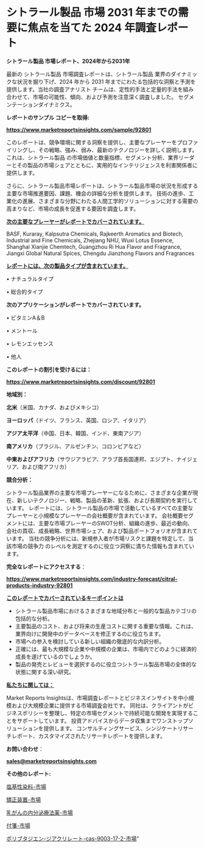 # シトラール製品 市場 2031 年までの需要に焦点を当てた 2024 年調査レポート

<strong>シトラール製品 市場レポート、2024年から2031年</strong>

最新の シトラール製品 市場調査レポートは、シトラール製品 業界のダイナミックな状況を掘り下げ、2024 年から 2031 年までにわたる包括的な洞察と予測を提供します。当社の調査アナリスト チームは、定性的手法と定量的手法を組み合わせて、市場の可能性、傾向、および予測を注意深く調査しました。 セグメンテーションダイナミクス。



<strong>レポートのサンプル コピーを取得:</strong> <a href=https://www.marketreportsinsights.com/sample/92801>

<strong><u>https://www.marketreportsinsights.com/sample/92801</u></strong></a>

このレポートは、競争環境に関する洞察を提供し、主要なプレーヤーをプロファイリングし、その戦略、強み、弱み、最新のテクノロジーを詳しく説明します。 これは、シトラール製品 の市場価値と数量指標、セグメント分析、業界リーダーとその製品の市場シェアとともに、実用的なインテリジェンスを利害関係者に提供します。

さらに、シトラール製品市場レポートは、シトラール製品市場の状況を形成する主要な市場推進要因、課題、機会の詳細な分析を提供します。 技術の進歩、工業化の進展、さまざまな分野にわたる人間工学的ソリューションに対する需要の高まりなど、市場の成長を促進する要因を調査します。



<strong><u>次の主要なプレーヤーがレポートでカバーされています。</u></strong>

BASF, Kuraray, Kalpsutra Chemicals, Rajkeerth Aromatics and Biotech, Industrial and Fine Chemicals, Zhejiang NHU, Wuxi Lotus Essence, Shanghai Xianjie Chemtech, Guangzhou Ri Hua Flavor and Fragrance, Jiangxi Global Natural Spices, Chengdu Jianzhong Flavors and Fragrances



<strong><u><b>レポートには、次の製品タイプが含まれています。</b></u></strong>

• ナチュラルタイプ

• 総合的タイプ



<strong><b>次のアプリケーションがレポートでカバーされています。</b></strong>

• ビタミンA＆B

• メントール

• レモンエッセンス

• 他人



<strong><b>このレポートの割引を受けるには：</b></strong><a href=https://www.marketreportsinsights.com/discount/92801>

<strong><u>https://www.marketreportsinsights.com/discount/92801</u></strong></a>



<strong>地域別：</strong>



<strong>北米</strong>（米国、カナダ、およびメキシコ）



<strong>ヨーロッパ</strong>（ドイツ、フランス、英国、ロシア、イタリア）



<strong>アジア太平洋</strong>（中国、日本、韓国、インド、東南アジア）



<strong>南アメリカ</strong>（ブラジル、アルゼンチン、コロンビアなど）



<strong>中東およびアフリカ</strong>（サウジアラビア、アラブ首長国連邦、エジプト、ナイジェリア、および南アフリカ）



<strong>競合分析：</strong>

シトラール製品業界の主要な市場プレーヤーになるために、さまざまな企業が現在、新しいテクノロジー、戦略、製品の革新、拡張、および長期契約を実行しています。 レポートには、シトラール製品の市場で活動しているすべての主要なプレーヤーと小規模なプレーヤーの会社概要が含まれています。 会社概要セグメントには、主要な市場プレーヤーのSWOT分析、組織の進歩、最近の動向、会社の買収、成長戦略、世界市場シェア、および製品ポートフォリオが含まれています。 当社の競争分析には、新規参入者が市場リスクと課題を特定して、当該市場の競争力 のレベルを測定するのに役立つ洞察に満ちた情報も含まれています。



<strong>完全なレポートにアクセスする</strong>：

<a href=https://www.marketreportsinsights.com/industry-forecast/citral-products-industry-92801>

<strong><u>https://www.marketreportsinsights.com/industry-forecast/citral-products-industry-92801</u></strong></a>



<strong><u><b>このレポートでカバーされているキーポイントは</b></u></strong>
<ul>
  <li>シトラール製品市場におけるさまざまな地域分布と一般的な製品カテゴリの包括的な分析。</li>
  <li>主要製品のコスト、および将来の生産コストに関する重要な情報。これは、業界向けに開発中のデータベースを修正するのに役立ちます。</li>
  <li>市場への参入を検討している新しい組織の徹底的な内訳分析。</li>
  <li>正確には、最も大規模な企業や中規模の企業は、市場内でどのように経済的成長を遂げているのでしょうか。</li>
  <li>製品の発売とレビューを選択するのに役立つシトラール製品市場の全体的な状態に関する深い研究。</li>
</ul>


<strong><u><b>私たちに関しては：</b></u></strong>

Market Reports Insightsは、市場調査レポートとビジネスインサイトを中小規模および大規模企業に提供する市場調査会社です。 同社は、クライアントがビジネスポリシーを整理し、特定の市場セグメントで持続可能な開発を実現することをサポートしています。 投資アドバイスからデータ収集までワンストップソリューションを提供します。 コンサルティングサービス、シンジケートリサーチレポート、カスタマイズされたリサーチレポートを提供します。



<strong><b>お問い合わせ</b></strong>：

<a href=mailto:sales@marketreportsinsights.com>

<strong><u>sales@marketreportsinsights.com</u></strong></a>



<strong>その他のレポート:</strong>

<a href=https://www.linkedin.com/pulse/塩基性染料-市場-2030-年までの需要に焦点を当てた-2023-年調査レポート-mjhbf/>塩基性染料-市場</a>

<a href=https://www.linkedin.com/pulse/矯正装置-市場-2023-最新の-cagr-および成長分析-2030-pr-news-hub-h1pjf/>矯正装置-市場</a>

<a href=https://www.linkedin.com/pulse/乳がんの内分泌療法薬-市場-2023-最新の-cagr-および成長分析-7giif/>乳がんの内分泌療法薬-市場</a>

<a href=https://www.linkedin.com/pulse/付箋-市場-2023-収益と成長ドライバー-2030-consumer-connection-collective-360-dsprf/>付箋-市場</a>

<a href=https://www.linkedin.com/pulse/ポリブタジエン-ジアクリレート-cas-9003-17-2-市場-2023-0vbff/>ポリブタジエン-ジアクリレート-cas-9003-17-2-市場</a>"
